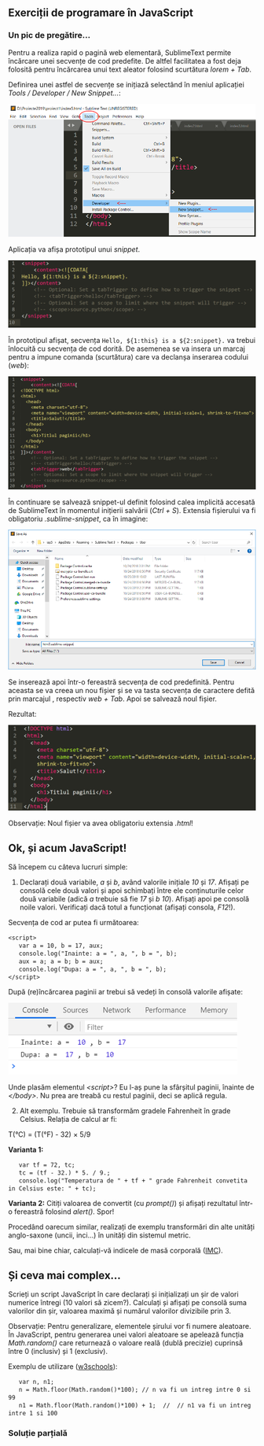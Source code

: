 ## Exerciții de programare în JavaScript

### Un pic de pregătire...

Pentru a realiza rapid o pagină web elementară, SublimeText permite încărcare unei secvențe de cod predefite. De altfel facilitatea a fost deja folosită pentru încărcarea unui text aleator folosind scurtătura *lorem + Tab*.

Definirea unei astfel de secvențe se inițiază selectând în meniul aplicației *Tools / Developer / New Snippet...*:

![ST Snippet](/images/poza8.png)

Aplicația va afișa prototipul unui *snippet*. 

![ST Snippet](/images/poza9.png)

În prototipul afișat, secvența `Hello, ${1:this} is a ${2:snippet}.` va trebui înlocuită cu secvența de cod dorită. De asemenea  se va insera un marcaj *<tabTrigger>* pentru a impune comanda (scurtătura) care va declanșa inserarea codului (*web*):

![ST Snippet](/images/poza10.png)

În continuare se salvează snippet-ul definit folosind calea implicită accesată de SublimeText în momentul inițierii salvării (*Ctrl + S*). Extensia fișierului va fi obligatoriu *.sublime-snippet*, ca în imagine:

![ST Snippet](/images/poza11.png)

Se inserează apoi într-o fereastră secvența de cod predefinită. Pentru aceasta se va creea un nou fișier și se va tasta secvența de caractere defită prin marcajul *<tabTrigger>*, respectiv *web + Tab*. Apoi se salvează noul fișier. 
  
Rezultat:
  
![ST Snippet](/images/poza12.png)

Observație: Noul fișier va avea obligatoriu extensia *.html*!

## Ok, și acum JavaScript!

Să începem cu câteva lucruri simple:

1. Declarați două variabile, *a* și *b*, având valorile inițiale *10* și *17*. Afișați pe consolă cele două valori și apoi schimbați între ele conținuturile celor două variabile (adică *a* trebuie să fie *17* și *b 10*). Afișați apoi pe consolă noile valori. Verificați dacă totul a funcționat (afișați consola, *F12*!).

Secvența de cod ar putea fi următoarea:
```
<script>
   var a = 10, b = 17, aux;
   console.log("Inainte: a = ", a, ", b = ", b);
   aux = a; a = b; b = aux;
   console.log("Dupa: a = ", a, ", b = ", b);
</script>
```

După (re)încărcarea paginii ar trebui să vedeți în consolă valorile afișate:

![ST Snippet](/images/poza13.png)

Unde plasăm elementul *&lt;script>*? Eu l-aș pune la sfârșitul paginii, înainte de *&lt;/body>*. Nu prea are treabă cu restul paginii, deci se aplică regula.

2. Alt exemplu. Trebuie să transformăm gradele Fahrenheit în grade Celsius. Relația de calcul ar fi:

T(°C) = (T(°F) - 32) × 5/9

**Varianta 1:**
```
   var tf = 72, tc;
   tc = (tf - 32.) * 5. / 9.;
   console.log("Temperatura de " + tf + " grade Fahrenheit convetita in Celsius este: " + tc);
```

**Varianta 2:** Citiți valoarea de convertit (cu *prompt()*) și afișați rezultatul într-o fereastră folosind *alert()*. Spor!

Procedând oarecum similar, realizați de exemplu transformări din alte unități anglo-saxone (uncii, inci...) în unități din sistemul metric. 

Sau, mai bine chiar, calculați-vă indicele de masă corporală ([IMC](https://www.medlife.ro/vitmatina-cum-se-calculeaza-indicele-masei-corporale.html)).

## Și ceva mai complex...

Scrieți un script JavaScript în care declarați și inițializați un șir de valori numerice întregi (10 valori să zicem?).
Calculați și afișați pe consolă suma valorilor din șir, valoarea maximă și numărul valorilor divizibile prin 3.

Observație: Pentru generalizare, elementele șirului vor fi numere aleatoare. În JavaScript, pentru generarea unei valori aleatoare se apelează funcția *Math.random()* care returnează o valoare reală (dublă precizie) cuprinsă între 0 (inclusiv) și 1 (exclusiv).

Exemplu de utilizare ([w3schools](https://www.w3schools.com/js/js_random.asp)):
```
   var n, n1;
   n = Math.floor(Math.random()*100); // n va fi un intreg intre 0 si 99
   n1 = Math.floor(Math.random()*100) + 1;  //  // n1 va fi un intreg intre 1 si 100
```

### Soluție parțială

